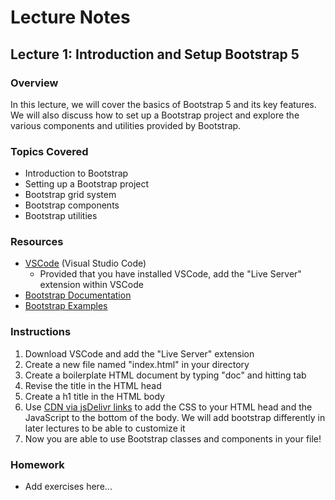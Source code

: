 # Lecture Notes

## Lecture 1: Introduction and Setup Bootstrap 5

### Overview
In this lecture, we will cover the basics of Bootstrap 5 and its key features. We will also discuss how to set up a Bootstrap project and explore the various components and utilities provided by Bootstrap.

### Topics Covered
- Introduction to Bootstrap
- Setting up a Bootstrap project
- Bootstrap grid system
- Bootstrap components
- Bootstrap utilities

### Resources
- [VSCode](https://code.visualstudio.com/) (Visual Studio Code)
  - Provided that you have installed VSCode, add the "Live Server" extension within VSCode
- [Bootstrap Documentation](https://getbootstrap.com/docs/5.0/getting-started/introduction/)
- [Bootstrap Examples](https://getbootstrap.com/docs/5.0/examples/)

### Instructions

1. Download VSCode and add the "Live Server" extension
1. Create a new file named "index.html" in your directory
1. Create a boilerplate HTML document by typing "doc" and hitting tab
1. Revise the title in the HTML head
1. Create a h1 title in the HTML body
1. Use [CDN via jsDelivr links](https://getbootstrap.com/docs/5.0/getting-started/download/#cdn-via-jsdelivr) to add the CSS to your HTML head and the JavaScript to the bottom of the body. We will add bootstrap differently in later lectures to be able to customize it
1. Now you are able to use Bootstrap classes and components in your file!


### Homework
- Add exercises here...
